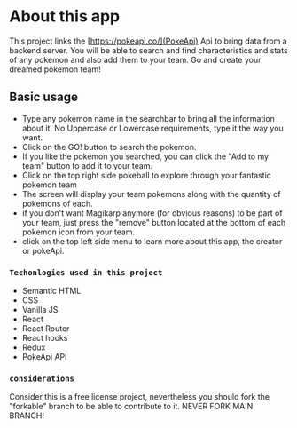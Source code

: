 # About this app

This project links the [https://pokeapi.co/](PokeApi) Api to bring data from a backend server. You will be able to search and find characteristics and stats of any pokemon and also add them to your team. Go and create your dreamed pokemon team!

## Basic usage

- Type any pokemon name in the searchbar to bring all the information about it. No Uppercase or Lowercase requirements, type it the way you want.
- Click on the GO! button to search the pokemon.
- If you like the pokemon you searched, you can click the "Add to my team" button to add it to your team.
- Click on the top right side pokeball to explore through your fantastic pokemon team
- The screen will display your team pokemons along with the quantity of pokemons of each.
- if you don't want Magikarp anymore (for obvious reasons) to be part of your team, just press the "remove" button located at the bottom of each pokemon icon from your team.
- click on the top left side menu to learn more about this app, the creator or pokeApi.

### `Techonlogies used in this project`

- Semantic HTML
- CSS
- Vanilla JS
- React
- React Router
- React hooks
- Redux
- PokeApi API

### `considerations`

Consider this is a free license project, nevertheless you should fork the "forkable" branch to be able to contribute to it. NEVER FORK MAIN BRANCH!